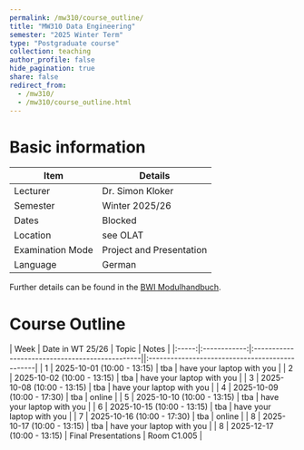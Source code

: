 ```yaml
---
permalink: /mw310/course_outline/
title: "MW310 Data Engineering"
semester: "2025 Winter Term"
type: "Postgraduate course"
collection: teaching
author_profile: false
hide_pagination: true
share: false
redirect_from: 
  - /mw310/
  - /mw310/course_outline.html
---
```


Basic information
======

| Item               | Details                      |
|--------------------|------------------------------|
| Lecturer           | Dr. Simon Kloker             |
| Semester           | Winter 2025/26               |
| Dates              | Blocked                      |
| Location           | see OLAT        |
| Examination Mode   | Project and Presentation     |
| Language           | German                       |

Further details can be found in the [BWI Modulhandbuch](https://www.hwg-lu.de/fileadmin/user_upload/fachbereiche/fachbereich-3/Wirtschaftsinformatik/Downloads/BWI_Modulhandbuch.pdf). 


Course Outline
======

| Week | Date in WT 25/26 | Topic |  Notes |
|:-----:|:------------:|:-----------------------------------------------||:-----------------------------------------------|
| 1 | 2025-10-01 (10:00 - 13:15) | tba | have your laptop with you  |
| 2 | 2025-10-02 (10:00 - 13:15) | tba | have your laptop with you  |
| 3 | 2025-10-08 (10:00 - 13:15) | tba | have your laptop with you  |
| 4 | 2025-10-09 (10:00 - 17:30) | tba | online |
| 5 | 2025-10-10 (10:00 - 13:15) | tba | have your laptop with you  |
| 6 | 2025-10-15 (10:00 - 13:15) | tba | have your laptop with you  |
| 7 | 2025-10-16 (10:00 - 17:30) | tba | online |
| 8 | 2025-10-17 (10:00 - 13:15) | tba | have your laptop with you |
| 8 | 2025-12-17 (10:00 - 13:15) | Final Presentations | Room C1.005 |
